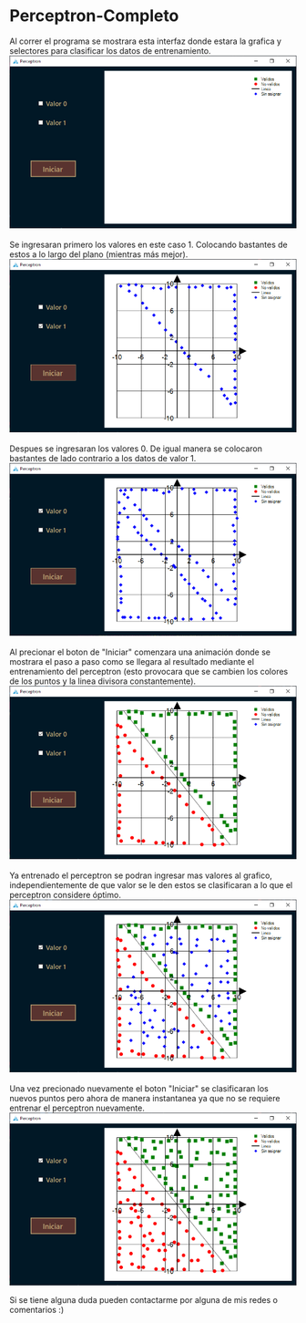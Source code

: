# Perceptron-Completo

Al correr el programa se mostrara esta interfaz donde estara la grafica y selectores para clasificar los datos de entrenamiento.
![Interfaz del programa al correrlo](https://github.com/Juanch1313/Perceptron-Completo/blob/master/Imgs/InicioPrograma.png)
<br>
<br>
Se ingresaran primero los valores en este caso 1. Colocando bastantes de estos a lo largo del plano (mientras más mejor).
![Interfaz del programa al correrlo](https://github.com/Juanch1313/Perceptron-Completo/blob/master/Imgs/Valores1.png)
<br>
<br>
Despues se ingresaran los valores 0. De igual manera se colocaron bastantes de lado contrario a los datos de valor 1.
![Interfaz del programa al correrlo](https://github.com/Juanch1313/Perceptron-Completo/blob/master/Imgs/Valores0.png)
<br>
<br>
Al precionar el boton de "Iniciar" comenzara una animación donde se mostrara el paso a paso como se llegara al resultado mediante el entrenamiento del perceptron (esto provocara que se cambien los colores de los puntos y la linea divisora constantemente).
![Interfaz del programa al correrlo](https://github.com/Juanch1313/Perceptron-Completo/blob/master/Imgs/Resultados.png)
<br>
<br>
Ya entrenado el perceptron se podran ingresar mas valores al grafico, independientemente de que valor se le den estos se clasificaran a lo que el perceptron considere óptimo.
![Interfaz del programa al correrlo](https://github.com/Juanch1313/Perceptron-Completo/blob/master/Imgs/NuevosValores.png)
<br>
<br>
Una vez precionado nuevamente el boton "Iniciar" se clasificaran los nuevos puntos pero ahora de manera instantanea ya que no se requiere entrenar el perceptron nuevamente.
![Interfaz del programa al correrlo](https://github.com/Juanch1313/Perceptron-Completo/blob/master/Imgs/ResultadosNuevos.png)

Si se tiene alguna duda pueden contactarme por alguna de mis redes o comentarios :)
